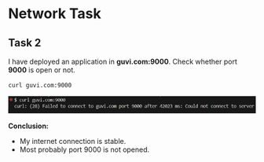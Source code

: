# Network Task

## Task 2

I have deployed an application in **guvi.com:9000**. Check whether port **9000** is open or not.

```bash
curl guvi.com:9000
```

![Output](./output.png)

**Conclusion:**

* My internet connection is stable.
* Most probably port 9000 is not opened.
